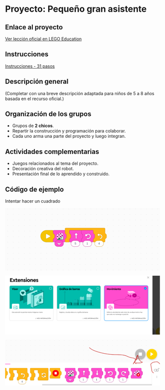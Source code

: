 # Proyecto: Pequeño gran asistente
## Enlace al proyecto
[Ver lección oficial en LEGO Education](https://education.lego.com/es-es/lessons/spikeessential-quirky-creations/spikeessential-big-little-helper/)

## Instrucciones
[Instrucciones - 31 pasos](https://assets.education.lego.com/v3/assets/blt293eea581807678a/blt93ea077df67017ea/612e2a484a33fd4461328509/U5L2.pdf?locale=es-es)

## Descripción general
(Completar con una breve descripción adaptada para niños de 5 a 8 años basada en el recurso oficial.)

## Organización de los grupos
- Grupos de **2 chicos**.
- Repartir la construcción y programación para colaborar.
- Cada uno arma una parte del proyecto y luego integran.

## Actividades complementarias
- Juegos relacionados al tema del proyecto.
- Decoración creativa del robot.
- Presentación final de lo aprendido y construido.

## Código de ejemplo
Intentar hacer un cuadrado

![codeAssit](./img4_e/codeAssit.png)

![ayuda](./img4_e/ayuda.png)

![ayuda2](./img4_e/ayuda%20(1).png)
